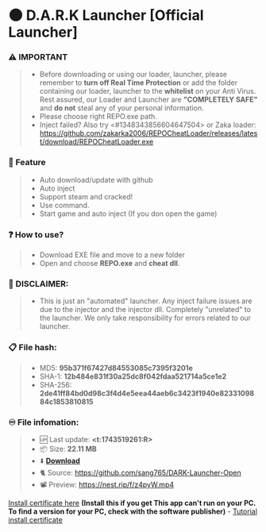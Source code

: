 # 🌑 __D.A.R.K Launcher__ [Official Launcher]
### ⚠️ IMPORTANT
> - Before downloading or using our loader, launcher, please remember to __turn off Real Time Protection__ or add the folder containing our loader, launcher to the __whitelist__ on your Anti Virus. Rest assured, our Loader and Launcher are **"COMPLETELY SAFE"** and **do not** steal any of your personal information.
> - Please choose right REPO.exe path.
> - Inject failed? Also try <#1348343856604647504> or Zaka loader: <https://github.com/zakarka2006/REPOCheatLoader/releases/latest/download/REPOCheatLoader.exe>
### 🌟 Feature
> - Auto download/update with github
> - Auto inject
> - Support steam and cracked!
> - Use command.
> - Start game and auto inject (If you don open the game)
### ❓ How to use?
> - Download EXE file and move to a new folder
> - Open and choose **REPO.exe** and **cheat dll**.
### 🙅 DISCLAIMER: 
> - This is just an "automated" launcher. Any inject failure issues are due to the injector and the injector dll. Completely "unrelated" to the launcher. We only take responsibility for errors related to our launcher.
### 📋 File hash:
> - MD5: **95b371f67427d84553085c7395f3201e**
> - SHA-1: **12b484e831f30a25dc8f042fdaa521714a5ce1e2**
> - SHA-256: **2de41ff84bd0d98c3f4d4e5eea44aeb6c3423f1940e8233109884c1853810815**
### ♾️ File infomation:
> - 🆙 Last update: **<t:1743519261:R>**
> - 📦 Size: **22.11 MB**
> - ⬇️ **[Download](<https://nest.rip/f/wzC1K.exe>)**
> - 🐈 Source: https://github.com/sang765/DARK-Launcher-Open
> - 📽️ Preview: https://nest.rip/f/z4pyW.mp4

[Install certificate here](<https://easyfiles.cc/Rf_OUvApAuS>) __(Install this if you get **This app can't run on your PC. To find a version for your PC, check with the software publisher**)__ - [Tutorial install certificate](<https://dona.one/f/jaNRYIi5796>)